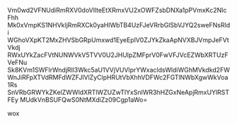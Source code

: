Vm0wd2VFNUdiRmRXV0doVllteEtXRmxVU2xOWFZsbDNXa1pPVmxKc2NIcFhh
Mk0xVmpKS1NHVkljRmRXCk0yaHlWbTB4UzFJeVRrbGlSbVJYQ2sweFNsRldi
WGhoVXpKT2MxZHVSbGRpUmxwd1EyeEplV0ZJYkZkaApNVXBJVmpJeFVtVkdj
RWxUYkZacFVtNUNWVkV5TVV0U2JHUlpZMFprV0FwVFJVcEZWbXRTUzFVeFNu
Sk8KVm1SWFlrWndjRll3Wkc5aU1VVjVUVlprYWxacldsWldiWGhMVkdkd2FW
WnJiRFpXTVdRMFdWZFJlVlZyClpHRUtVbXhhVDFWc2FGTlNWbXgwWkVoa1Rs
SnVRbGRWYkZKelZWWldXRTlWZUZwTlYxSnlWR3hHZGxNeApjRmxUYlRSTFEy
MUdkVnBSUFQwS0NtMXdiZz09Cgp1aWo=

wox